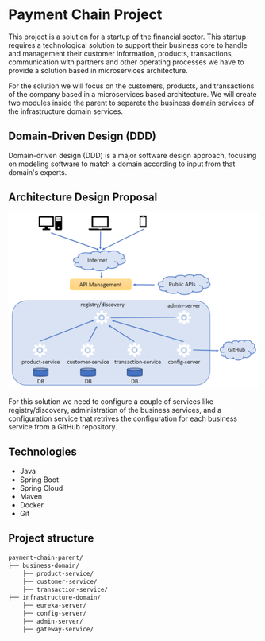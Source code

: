 # Payment Chain Project

This project is a solution for a startup of the financial sector.
This startup requires a technological solution to support their business core to handle and
management their customer information, products, transactions, communication with partners and
other operating processes we have to provide a solution based in microservices architecture.

For the solution we will focus on the customers, products, and transactions of the company based in a microservices based architecture. We will create two modules inside the parent to separete the business domain services of the infrastructure domain services.

## Domain-Driven Design (DDD)

Domain-driven design (DDD) is a major software design approach, focusing on modeling software to match a domain according to input from that domain's experts.

## Architecture Design Proposal

![architecture_design](img/architecture_design.png)

For this solution we need to configure a couple of services like registry/discovery, administration of the business services, and a configuration service that retrives the configuration for each business service from a GitHub repository.

## Technologies

- Java
- Spring Boot
- Spring Cloud
- Maven
- Docker
- Git

## Project structure

```
payment-chain-parent/
├── business-domain/
    ├── product-service/
    ├── customer-service/
    ├── transaction-service/
├── infrastructure-domain/
    ├── eureka-server/
    ├── config-server/
    ├── admin-server/
    ├── gateway-service/
```
